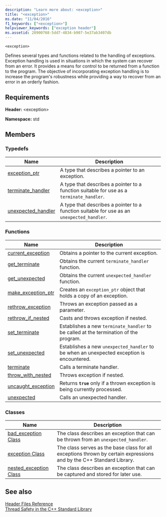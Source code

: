 ```yaml
---
description: "Learn more about: <exception>"
title: "<exception>"
ms.date: "11/04/2016"
f1_keywords: ["<exception>"]
helpviewer_keywords: ["exception header"]
ms.assetid: 28900768-5dd7-4834-b907-5e37ab3407db
---
```

`<exception>`

Defines several types and functions related to the handling of exceptions. Exception handling is used in situations in which the system can recover from an error. It provides a means for control to be returned from a function to the program. The objective of incorporating exception handling is to increase the program's robustness while providing a way to recover from an error in an orderly fashion.

## Requirements

**Header:** \<exception>

**Namespace:** std

## Members

### Typedefs

|Name|Description|
|-|-|
|[exception_ptr](../standard-library/exception-typedefs.md#exception_ptr)|A type that describes a pointer to an exception.|
|[terminate_handler](../standard-library/exception-typedefs.md#terminate_handler)|A type that describes a pointer to a function suitable for use as a `terminate_handler`.|
|[unexpected_handler](../standard-library/exception-typedefs.md#unexpected_handler)|A type that describes a pointer to a function suitable for use as an `unexpected_handler`.|

### Functions

|Name|Description|
|-|-|
|[current_exception](../standard-library/exception-functions.md#current_exception)|Obtains a pointer to the current exception.|
|[get_terminate](../standard-library/exception-functions.md#get_terminate)|Obtains the current `terminate_handler` function.|
|[get_unexpected](../standard-library/exception-functions.md#get_unexpected)|Obtains the current `unexpected_handler` function.|
|[make_exception_ptr](../standard-library/exception-functions.md#make_exception_ptr)|Creates an `exception_ptr` object that holds a copy of an exception.|
|[rethrow_exception](../standard-library/exception-functions.md#rethrow_exception)|Throws an exception passed as a parameter.|
|[rethrow_if_nested](../standard-library/exception-functions.md#rethrow_if_nested)|Casts and throws exception if nested.|
|[set_terminate](../standard-library/exception-functions.md#set_terminate)|Establishes a new `terminate_handler` to be called at the termination of the program.|
|[set_unexpected](../standard-library/exception-functions.md#set_unexpected)|Establishes a new `unexpected_handler` to be when an unexpected exception is encountered.|
|[terminate](../standard-library/exception-functions.md#terminate)|Calls a terminate handler.|
|[throw_with_nested](../standard-library/exception-functions.md#throw_with_nested)|Throws exception if nested.|
|[uncaught_exception](../standard-library/exception-functions.md#uncaught_exception)|Returns **`true`** only if a thrown exception is being currently processed.|
|[unexpected](../standard-library/exception-functions.md#unexpected)|Calls an unexpected handler.|

### Classes

|Name|Description|
|-|-|
|[bad_exception Class](../standard-library/bad-exception-class.md)|The class describes an exception that can be thrown from an `unexpected_handler`.|
|[exception Class](../standard-library/exception-class.md)|The class serves as the base class for all exceptions thrown by certain expressions and by the C++ Standard Library.|
|[nested_exception Class](../standard-library/nested-exception-class.md)|The class describes an exception that can be captured and stored for later use.|

## See also

[Header Files Reference](../standard-library/cpp-standard-library-header-files.md)\
[Thread Safety in the C++ Standard Library](../standard-library/thread-safety-in-the-cpp-standard-library.md)

